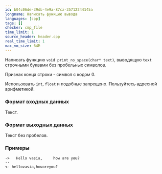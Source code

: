 ```yaml
---
id: b04c06de-39db-4e9a-87ca-35712244145a
longname: Написать функцию вывода
languages: [cpp]
tags: []
checker: cmp_file
time_limit: 1
source_header: header.cpp
real_time_limit: 1
max_vm_size: 64M
---
```



Написать функцию `void print_no_space(char* text)`, выводящую `text` строчными буквами без пробельных символов.

Признак конца строки - символ с кодом 0.

Использовать `int`, `float` и подобные запрещено. Пользуйтесь адресной арифметикой.

### Формат входных данных

Текст.

### Формат выходных данных

Текст без пробелов.

### Примеры

```
->   Hello vasia,     how are you?  
--
<- hellovasia,howareyou?
```

